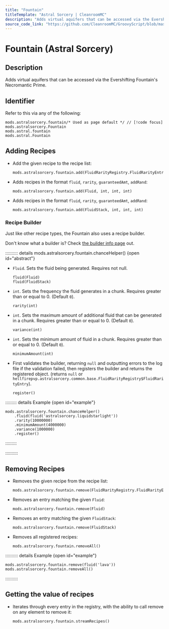 ```yaml
---
title: "Fountain"
titleTemplate: "Astral Sorcery | CleanroomMC"
description: "Adds virtual aquifers that can be accessed via the Evershifting Fountain's Necromantic Prime."
source_code_link: "https://github.com/CleanroomMC/GroovyScript/blob/master/src/main/java/com/cleanroommc/groovyscript/compat/mods/astralsorcery/Fountain.java"
---
```


# Fountain (Astral Sorcery)

## Description

Adds virtual aquifers that can be accessed via the Evershifting Fountain's Necromantic Prime.

## Identifier

Refer to this via any of the following:

```groovy:no-line-numbers {1}
mods.astralsorcery.fountain/* Used as page default */ // [!code focus]
mods.astralsorcery.Fountain
mods.astral.fountain
mods.astral.Fountain
```


## Adding Recipes

- Add the given recipe to the recipe list:

    ```groovy:no-line-numbers
    mods.astralsorcery.fountain.add(FluidRarityRegistry.FluidRarityEntry)
    ```

- Adds recipes in the format `fluid`, `rarity`, `guaranteedAmt`, `addRand`:

    ```groovy:no-line-numbers
    mods.astralsorcery.fountain.add(Fluid, int, int, int)
    ```

- Adds recipes in the format `fluid`, `rarity`, `guaranteedAmt`, `addRand`:

    ```groovy:no-line-numbers
    mods.astralsorcery.fountain.add(FluidStack, int, int, int)
    ```


### Recipe Builder

Just like other recipe types, the Fountain also uses a recipe builder.

Don't know what a builder is? Check [the builder info page](../../getting_started/builder.md) out.

:::::::::: details mods.astralsorcery.fountain.chanceHelper() {open id="abstract"}
- `Fluid`. Sets the fluid being generated. Requires not null.

    ```groovy:no-line-numbers
    fluid(Fluid)
    fluid(FluidStack)
    ```

- `int`. Sets the frequency the fluid generates in a chunk. Requires greater than or equal to 0. (Default `0`).

    ```groovy:no-line-numbers
    rarity(int)
    ```

- `int`. Sets the maximum amount of additional fluid that can be generated in a chunk. Requires greater than or equal to 0. (Default `0`).

    ```groovy:no-line-numbers
    variance(int)
    ```

- `int`. Sets the minimum amount of fluid in a chunk. Requires greater than or equal to 0. (Default `0`).

    ```groovy:no-line-numbers
    minimumAmount(int)
    ```

- First validates the builder, returning `null` and outputting errors to the log file if the validation failed, then registers the builder and returns the registered object. (returns `null` or `hellfirepvp.astralsorcery.common.base.FluidRarityRegistry$FluidRarityEntry`).

    ```groovy:no-line-numbers
    register()
    ```

::::::::: details Example {open id="example"}
```groovy:no-line-numbers
mods.astralsorcery.fountain.chanceHelper()
    .fluid(fluid('astralsorcery.liquidstarlight'))
    .rarity(10000000)
    .minimumAmount(4000000)
    .variance(1000000)
    .register()
```

:::::::::

::::::::::

## Removing Recipes

- Removes the given recipe from the recipe list:

    ```groovy:no-line-numbers
    mods.astralsorcery.fountain.remove(FluidRarityRegistry.FluidRarityEntry)
    ```

- Removes an entry matching the given `Fluid`:

    ```groovy:no-line-numbers
    mods.astralsorcery.fountain.remove(Fluid)
    ```

- Removes an entry matching the given `FluidStack`:

    ```groovy:no-line-numbers
    mods.astralsorcery.fountain.remove(FluidStack)
    ```

- Removes all registered recipes:

    ```groovy:no-line-numbers
    mods.astralsorcery.fountain.removeAll()
    ```

:::::::::: details Example {open id="example"}
```groovy:no-line-numbers
mods.astralsorcery.fountain.remove(fluid('lava'))
mods.astralsorcery.fountain.removeAll()
```

::::::::::

## Getting the value of recipes

- Iterates through every entry in the registry, with the ability to call remove on any element to remove it:

    ```groovy:no-line-numbers
    mods.astralsorcery.fountain.streamRecipes()
    ```

